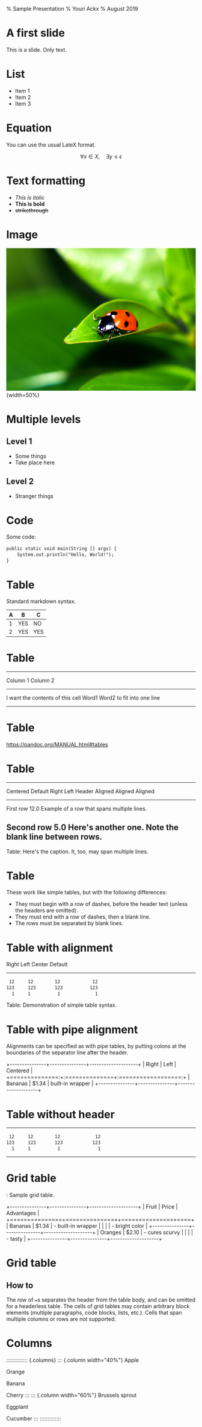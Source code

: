 % Sample Presentation
% Youri Ackx
% August 2019

# A first slide

This is a slide. Only text.

# List

- Item 1
- Item 2
- Item 3

# Equation

You can use the usual LateX format.

$$ \forall x \in X, \quad \exists y \leq \epsilon $$

# Text formatting

- *This is italic*
- **This is bold**
- ~~strikethrough~~

# Image

![This is a free image of a ladybug](ladybird-1367182.jpg){width=50%}

# Multiple levels

## Level 1

- Some things
- Take place here

## Level 2

- Stranger things

# Code

Some code:

```{java}
public static void main(String [] args) {
    System.out.println("Hello, World!");
}
```

# Table

Standard markdown syntax.

A        | B    | C
-------- | ---- | ----
1        | YES  | NO
2        | YES  | YES

# Table

--------------------------------------------------------------------
Column 1                                                Column 2
------------------------------------------------------  ------------
I want the contents of this cell                        Word1 Word2
to fit into one line
------------------------------------------------------  ------------

# Table

https://pandoc.org/MANUAL.html#tables

# Table

-------------------------------------------------------------
 Centered   Default           Right Left
  Header    Aligned         Aligned Aligned
----------- ------- --------------- -------------------------
   First    row                12.0 Example of a row that
                                    spans multiple lines.

  Second    row                 5.0 Here's another one. Note
                                    the blank line between
                                    rows.
-------------------------------------------------------------

Table: Here's the caption. It, too, may span
multiple lines.

# Table

These work like simple tables, but with the following differences:

- They must begin with a row of dashes, before the header text (unless the headers are omitted).
- They must end with a row of dashes, then a blank line.
- The rows must be separated by blank lines.

# Table with alignment

  Right     Left     Center     Default
-------     ------ ----------   -------
     12     12        12            12
    123     123       123          123
      1     1          1             1

Table: Demonstration of simple table syntax.

# Table with pipe alignment

Alignments can be specified as with pipe tables, by putting colons at the boundaries of the separator line after the header.

+---------------+---------------+--------------------+
| Right         | Left          | Centered           |
+==============:+:==============+:==================:+
| Bananas       | $1.34         | built-in wrapper   |
+---------------+---------------+--------------------+



# Table without header

-------     ------ ----------   -------
     12     12        12             12
    123     123       123           123
      1     1          1              1
-------     ------ ----------   -------


# Grid table

: Sample grid table.

+---------------+---------------+--------------------+
| Fruit         | Price         | Advantages         |
+===============+===============+====================+
| Bananas       | $1.34         | - built-in wrapper |
|               |               | - bright color     |
+---------------+---------------+--------------------+
| Oranges       | $2.10         | - cures scurvy     |
|               |               | - tasty            |
+---------------+---------------+--------------------+

# Grid table

## How to

The row of `=`s separates the header from the table body, and can be omitted for a headerless table. The cells of grid tables may contain arbitrary block elements (multiple paragraphs, code blocks, lists, etc.). Cells that span multiple columns or rows are not supported. 

# Columns
:::::::::::::: {.columns}
::: {.column width="40%"}
Apple

Orange

Banana

Cherry
:::
::: {.column width="60%"}
Brussels sprout

Eggplant

Cucumber
:::
::::::::::::::

